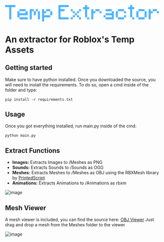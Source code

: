 
<picture>
 <source media="(prefers-color-scheme: dark)" srcset="/GitAssets/Layer_1.png">
 <source media="(prefers-color-scheme: light)" srcset="/GitAssets/Layer_1.png">
 <img src="/GitAssets/Layer_1.png">
</picture>

# **An extractor for Roblox's Temp Assets**
## Getting started

Make sure to have python installed. Once you downloaded the source, you will need to install the requirements. To do so, open a cmd inside of the folder and type:

```
pip install -r requirements.txt
```
## Usage

Once you got everything installed, run main.py inside of the cmd:

```
python main.py
```
## Extract Functions

+ **Images:** Extracts Images to /Meshes as PNG
+ **Sounds:** Extracts Sounds to /Sounds as OGG
+ **Meshes:** Extracts Meshes to /Meshes as OBJ using the RBXMesh library by [PrintedScript](https://github.com/PrintedScript/RBXMesh)
+ **Animations:** Extracts Animations to /Animations as rbxm

![image](https://github.com/zxnearby/Temp-Extractor/assets/71570183/e6fb707e-d954-4e2b-9981-aa11f7a24dd7)


## Mesh Viewer

A mesh viewer is included, you can find the source here: [OBJ Viewer](https://github.com/Zehina/3D-.obj-File-Viewer)
Just drag and drop a mesh from the Meshes folder to the viewer

![image](https://github.com/zxnearby/Temp-Extractor/assets/71570183/365828d9-ba31-41c6-96f3-8a9d72d2d201)


